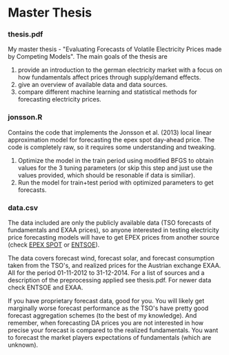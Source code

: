 # Master Thesis

### thesis.pdf
My master thesis - "Evaluating Forecasts of Volatile Electricity Prices made by Competing Models". The main goals of the thesis are 

1. provide an introduction to the german electricity market with a focus on how fundamentals affect prices through supply/demand effects. 
2. give an overview of available data and data sources.
3. compare different machine learning and statistical methods for forecasting electricity prices.

### jonsson.R
Contains the code that implements the Jonsson et al. (2013) local linear approximation model for forecasting the epex spot day-ahead price. The code is completely raw, so it requires some understanding and tweaking. 

1. Optimize the model in the train period using modified BFGS to obtain values for the 3 tuning parameters (or skip this step and just use the values provided, which should be resonable if data is similiar). 
2. Run the model for train+test period with optimized parameters to get forecasts.

### data.csv
The data included are only the publicly available data (TSO forecasts of fundamentals and EXAA prices), so anyone interested in testing electricity price forecasting models will have to get EPEX prices from another source (check [EPEX SPOT](epexspot.com) or [ENTSOE](transparency.entsoe.eu)).

The data covers forecast wind, forecast solar, and forecast consumption taken from the TSO's, and realized prices for the Austrian exchange EXAA. All for the period 01-11-2012 to 31-12-2014. For a list of sources and a description of the preprocessing applied see thesis.pdf. For newer data check ENTSOE and EXAA.

If you have proprietary forecast data, good for you. You will likely get marginally worse forecast performance as the TSO's have pretty good forecast aggregation schemes (to the best of my knowledge). And remember, when forecasting DA prices you are not interested in how precise your forecast is compared to the realized fundamentals. You want to forecast the market players expectations of fundamentals (which are unknown).
